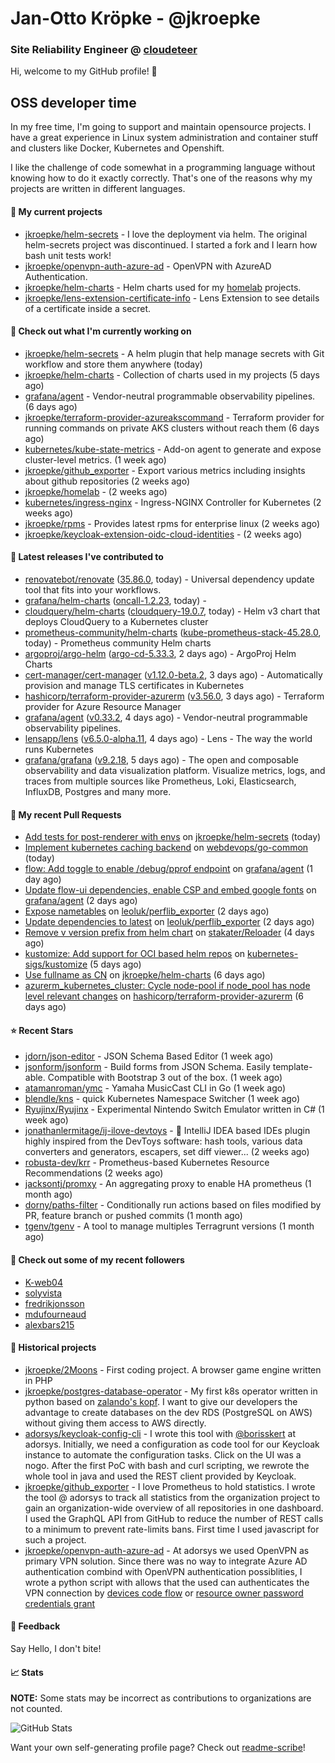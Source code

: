 # Jan-Otto Kröpke - @jkroepke
### Site Reliability Engineer @ [cloudeteer](https://cloudeteer.de/)

Hi, welcome to my GitHub profile! 👋

## OSS developer time
In my free time, I'm going to support and maintain opensource projects. I have a great experience in Linux system administration and container stuff and clusters like Docker, Kubernetes and Openshift.

I like the challenge of code somewhat in a programming language without knowing how to do it exactly correctly. That's one of the reasons why my projects are written in different languages.

#### 🌱 My current projects
- [jkroepke/helm-secrets](https://github.com/jkroepke/helm-secrets) - I love the deployment via helm. The original helm-secrets project was discontinued. I started a fork and I learn how bash unit tests work!
- [jkroepke/openvpn-auth-azure-ad](https://github.com/jkroepke/openvpn-auth-azure-ad) - OpenVPN with AzureAD Authentication.
- [jkroepke/helm-charts](https://github.com/jkroepke/helm-charts) - Helm charts used for my [homelab](https://github.com/jkroepke/homelab) projects.
- [jkroepke/lens-extension-certificate-info](https://github.com/jkroepke/lens-extension-certificate-info) - Lens Extension to see details of a certificate inside a secret.

#### 👷 Check out what I'm currently working on

- [jkroepke/helm-secrets](https://github.com/jkroepke/helm-secrets) - A helm plugin that help manage secrets with Git workflow and store them anywhere (today)
- [jkroepke/helm-charts](https://github.com/jkroepke/helm-charts) - Collection of charts used in my projects (5 days ago)
- [grafana/agent](https://github.com/grafana/agent) - Vendor-neutral programmable observability pipelines. (6 days ago)
- [jkroepke/terraform-provider-azureakscommand](https://github.com/jkroepke/terraform-provider-azureakscommand) - Terraform provider for running commands on private AKS clusters without reach them (6 days ago)
- [kubernetes/kube-state-metrics](https://github.com/kubernetes/kube-state-metrics) - Add-on agent to generate and expose cluster-level metrics. (1 week ago)
- [jkroepke/github_exporter](https://github.com/jkroepke/github_exporter) - Export various metrics including insights about github repositories (2 weeks ago)
- [jkroepke/homelab](https://github.com/jkroepke/homelab) -  (2 weeks ago)
- [kubernetes/ingress-nginx](https://github.com/kubernetes/ingress-nginx) - Ingress-NGINX Controller for Kubernetes (2 weeks ago)
- [jkroepke/rpms](https://github.com/jkroepke/rpms) - Provides latest rpms for enterprise linux (2 weeks ago)
- [jkroepke/keycloak-extension-oidc-cloud-identities](https://github.com/jkroepke/keycloak-extension-oidc-cloud-identities) -  (2 weeks ago)

#### 🔭 Latest releases I've contributed to

- [renovatebot/renovate](https://github.com/renovatebot/renovate) ([35.86.0](https://github.com/renovatebot/renovate/releases/tag/35.86.0), today) - Universal dependency update tool that fits into your workflows.
- [grafana/helm-charts](https://github.com/grafana/helm-charts) ([oncall-1.2.23](https://github.com/grafana/helm-charts/releases/tag/oncall-1.2.23), today) - 
- [cloudquery/helm-charts](https://github.com/cloudquery/helm-charts) ([cloudquery-19.0.7](https://github.com/cloudquery/helm-charts/releases/tag/cloudquery-19.0.7), today) - Helm v3 chart that deploys CloudQuery to a Kubernetes cluster
- [prometheus-community/helm-charts](https://github.com/prometheus-community/helm-charts) ([kube-prometheus-stack-45.28.0](https://github.com/prometheus-community/helm-charts/releases/tag/kube-prometheus-stack-45.28.0), today) - Prometheus community Helm charts
- [argoproj/argo-helm](https://github.com/argoproj/argo-helm) ([argo-cd-5.33.3](https://github.com/argoproj/argo-helm/releases/tag/argo-cd-5.33.3), 2 days ago) - ArgoProj Helm Charts
- [cert-manager/cert-manager](https://github.com/cert-manager/cert-manager) ([v1.12.0-beta.2](https://github.com/cert-manager/cert-manager/releases/tag/v1.12.0-beta.2), 3 days ago) - Automatically provision and manage TLS certificates in Kubernetes
- [hashicorp/terraform-provider-azurerm](https://github.com/hashicorp/terraform-provider-azurerm) ([v3.56.0](https://github.com/hashicorp/terraform-provider-azurerm/releases/tag/v3.56.0), 3 days ago) - Terraform provider for Azure Resource Manager
- [grafana/agent](https://github.com/grafana/agent) ([v0.33.2](https://github.com/grafana/agent/releases/tag/v0.33.2), 4 days ago) - Vendor-neutral programmable observability pipelines.
- [lensapp/lens](https://github.com/lensapp/lens) ([v6.5.0-alpha.11](https://github.com/lensapp/lens/releases/tag/v6.5.0-alpha.11), 4 days ago) - Lens - The way the world runs Kubernetes
- [grafana/grafana](https://github.com/grafana/grafana) ([v9.2.18](https://github.com/grafana/grafana/releases/tag/v9.2.18), 5 days ago) - The open and composable observability and data visualization platform. Visualize metrics, logs, and traces from multiple sources like Prometheus, Loki, Elasticsearch, InfluxDB, Postgres and many more. 

#### 🔨 My recent Pull Requests

- [Add tests for post-renderer with envs](https://github.com/jkroepke/helm-secrets/pull/367) on [jkroepke/helm-secrets](https://github.com/jkroepke/helm-secrets) (today)
- [Implement kubernetes caching backend](https://github.com/webdevops/go-common/pull/4) on [webdevops/go-common](https://github.com/webdevops/go-common) (today)
- [flow: Add toggle to enable /debug/pprof endpoint](https://github.com/grafana/agent/pull/3883) on [grafana/agent](https://github.com/grafana/agent) (1 day ago)
- [Update flow-ui dependencies, enable CSP and embed google fonts](https://github.com/grafana/agent/pull/3880) on [grafana/agent](https://github.com/grafana/agent) (2 days ago)
- [Expose nametables](https://github.com/leoluk/perflib_exporter/pull/45) on [leoluk/perflib_exporter](https://github.com/leoluk/perflib_exporter) (2 days ago)
- [Update dependencies to latest](https://github.com/leoluk/perflib_exporter/pull/44) on [leoluk/perflib_exporter](https://github.com/leoluk/perflib_exporter) (2 days ago)
- [Remove v version prefix from helm chart](https://github.com/stakater/Reloader/pull/447) on [stakater/Reloader](https://github.com/stakater/Reloader) (4 days ago)
- [kustomize: Add support for OCI based helm repos](https://github.com/kubernetes-sigs/kustomize/pull/5167) on [kubernetes-sigs/kustomize](https://github.com/kubernetes-sigs/kustomize) (5 days ago)
- [Use fullname as CN](https://github.com/jkroepke/helm-charts/pull/38) on [jkroepke/helm-charts](https://github.com/jkroepke/helm-charts) (6 days ago)
- [azurerm_kubernetes_cluster: Cycle node-pool if node_pool has node level relevant changes](https://github.com/hashicorp/terraform-provider-azurerm/pull/21719) on [hashicorp/terraform-provider-azurerm](https://github.com/hashicorp/terraform-provider-azurerm) (6 days ago)

#### ⭐ Recent Stars

- [jdorn/json-editor](https://github.com/jdorn/json-editor) - JSON Schema Based Editor (1 week ago)
- [jsonform/jsonform](https://github.com/jsonform/jsonform) - Build forms from JSON Schema. Easily template-able. Compatible with Bootstrap 3 out of the box. (1 week ago)
- [atamanroman/ymc](https://github.com/atamanroman/ymc) - Yamaha MusicCast CLI in Go (1 week ago)
- [blendle/kns](https://github.com/blendle/kns) - quick Kubernetes Namespace Switcher (1 week ago)
- [Ryujinx/Ryujinx](https://github.com/Ryujinx/Ryujinx) - Experimental Nintendo Switch Emulator written in C# (1 week ago)
- [jonathanlermitage/ij-ilove-devtoys](https://github.com/jonathanlermitage/ij-ilove-devtoys) - 🧩 IntelliJ IDEA based IDEs plugin highly inspired from the DevToys software: hash tools, various data converters and generators, escapers, set diff viewer... (2 weeks ago)
- [robusta-dev/krr](https://github.com/robusta-dev/krr) - Prometheus-based Kubernetes Resource Recommendations (2 weeks ago)
- [jacksontj/promxy](https://github.com/jacksontj/promxy) - An aggregating proxy to enable HA prometheus (1 month ago)
- [dorny/paths-filter](https://github.com/dorny/paths-filter) - Conditionally run actions based on files modified by PR, feature branch or pushed commits (1 month ago)
- [tgenv/tgenv](https://github.com/tgenv/tgenv) - A tool to manage multiples Terragrunt versions (1 month ago)

#### 👯 Check out some of my recent followers

- [K-web04](https://github.com/K-web04)
- [solyvista](https://github.com/solyvista)
- [fredrikjonsson](https://github.com/fredrikjonsson)
- [mdufourneaud](https://github.com/mdufourneaud)
- [alexbars215](https://github.com/alexbars215)

#### 📜 Historical projects
- [jkroepke/2Moons](https://github.com/jkroepke/2Moons) - First coding project. A browser game engine written in PHP
- [jkroepke/postgres-database-operator](https://github.com/jkroepke/postgres-database-operator) - My first k8s operator written in python based on [zalando's kopf](https://github.com/zalando-incubator/kopf). I want to give our developers the advantage to create databases on the dev RDS (PostgreSQL on AWS) without giving them access to AWS directly.
- [adorsys/keycloak-config-cli](https://github.com/adorsys/keycloak-config-cli) - I wrote this tool with [@borisskert](https://github.com/borisskert) at adorsys. Initially, we need a configuration as code tool for our Keycloak instance to automate the configuration tasks. Click on the UI was a nogo. After the first PoC with bash and curl scripting, we rewrote the whole tool in java and used the REST client provided by Keycloak.
- [jkroepke/github_exporter](https://github.com/jkroepke/github_exporter) - I love Prometheus to hold statistics. I wrote the tool @ adorsys to track all statistics from the organization project to gain an organization-wide overview of all repositories in one dashboard. I used the GraphQL API from GitHub to reduce the number of REST calls to a minimum to prevent rate-limits bans. First time I used javascript for such a project.
- [jkroepke/openvpn-auth-azure-ad](https://github.com/jkroepke/openvpn-auth-azure-ad) - At adorsys we used OpenVPN as primary VPN solution. Since there was no way to integrate Azure AD authentication combind with OpenVPN authentication possiblities, I wrote a python script with allows that the used can authenticates the VPN connection by [devices code flow](https://docs.microsoft.com/en-us/azure/active-directory/develop/v2-oauth2-device-code) or [resource owner password credentials grant](https://docs.microsoft.com/en-us/azure/active-directory/develop/v2-oauth-ropc)

#### 💬 Feedback

Say Hello, I don't bite!

#### 📈 Stats

**NOTE:** Some stats may be incorrect as contributions to organizations
are not counted.

![GitHub Stats](https://github-readme-stats.vercel.app/api?username=jkroepke&count_private=false&theme=tokyonight&show_icons=true)

Want your own self-generating profile page? Check out [readme-scribe](https://github.com/muesli/readme-scribe)!
